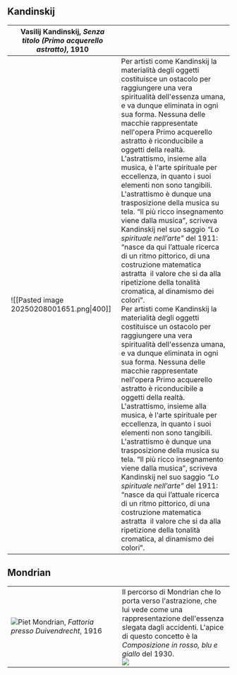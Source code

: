 ## Kandinskij

| Vasilij Kandinskij, *Senza titolo (Primo acquerello astratto)*, 1910 |                                                                                                                                                                                                                                                                                                                                                                                                                                                                                                                                                                                                                                                                                                                                                                                                                                                                                                                                                                                                                                                                                                                                                                                                                                                                                                                                                                                                                                                                                                                                                                                                                                          |
| -------------------------------------------------------------------- | ---------------------------------------------------------------------------------------------------------------------------------------------------------------------------------------------------------------------------------------------------------------------------------------------------------------------------------------------------------------------------------------------------------------------------------------------------------------------------------------------------------------------------------------------------------------------------------------------------------------------------------------------------------------------------------------------------------------------------------------------------------------------------------------------------------------------------------------------------------------------------------------------------------------------------------------------------------------------------------------------------------------------------------------------------------------------------------------------------------------------------------------------------------------------------------------------------------------------------------------------------------------------------------------------------------------------------------------------------------------------------------------------------------------------------------------------------------------------------------------------------------------------------------------------------------------------------------------------------------------------------------------- |
| ![[Pasted image 20250208001651.png\|400]]                            | Per artisti come Kandinskij la materialità degli oggetti costituisce un ostacolo per raggiungere una vera spiritualità dell'essenza umana, e va dunque eliminata in ogni sua forma. Nessuna delle macchie rappresentate nell'opera Primo acquerello astratto è riconducibile a oggetti della realtà. L'astrattismo, insieme alla musica, è l'arte spirituale per eccellenza, in quanto i suoi elementi non sono tangibili. L'astrattismo è dunque una trasposizione della musica su tela. “Il più ricco insegnamento viene dalla musica”, scriveva Kandinskij nel suo saggio  <i>“Lo spirituale nell’arte” </i> del 1911: “nasce da qui l’attuale ricerca di un ritmo pittorico, di una costruzione matematica astratta  il valore che si da alla ripetizione della tonalità cromatica, al dinamismo dei colori”. <br>Per artisti come Kandinskij la materialità degli oggetti costituisce un ostacolo per raggiungere una vera spiritualità dell'essenza umana, e va dunque eliminata in ogni sua forma. Nessuna delle macchie rappresentate nell'opera Primo acquerello astratto è riconducibile a oggetti della realtà. L'astrattismo, insieme alla musica, è l'arte spirituale per eccellenza, in quanto i suoi elementi non sono tangibili. L'astrattismo è dunque una trasposizione della musica su tela. “Il più ricco insegnamento viene dalla musica”, scriveva Kandinskij nel suo saggio  <i>“Lo spirituale nell’arte” </i> del 1911: “nasce da qui l’attuale ricerca di un ritmo pittorico, di una costruzione matematica astratta  il valore che si da alla ripetizione della tonalità cromatica, al dinamismo dei colori”.  |

## Mondrian

<table width=100%>
<tr>
	<td width=50%>  <img src="https://kuadros.com/cdn/shop/files/pintura-Granja-Cerca-De-Duivendrecht-KUADROS.jpg?v=1683776469&width=800">Piet Mondrian, <i>Fattoria presso Duivendrecht</i>, 1916</td>
	<td width=50%>Il percorso di Mondrian che lo porta verso l'astrazione, che lui vede come una rappresentazione dell'essenza slegata dagli accidenti. L'apice di questo concetto è la <i>Composizione in rosso, blu e giallo</i> del 1930. <br> 
<img src="https://www.meisterdrucke.it/kunstwerke/400px/Piet_Mondrian_-_Composition_No_II_in_red_Blue_and_Yellow_-_(MeisterDrucke-1073083).jpg">
  </td>
</tr>
</table>
